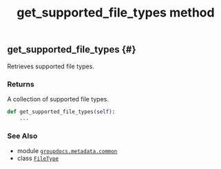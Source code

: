 ﻿---
title: get_supported_file_types method
second_title: GroupDocs.Metadata for Python via .NET API References
description: 
type: docs
url: /python-net/groupdocs.metadata.common/filetype/get_supported_file_types/
is_root: false
weight: 30
---

## get_supported_file_types {#}

Retrieves supported file types.


### Returns 


A collection of supported file types.


```python
def get_supported_file_types(self):
    ...
```





### See Also
* module [`groupdocs.metadata.common`](../../)
* class [`FileType`](/metadata/python-net/groupdocs.metadata.common/filetype)
